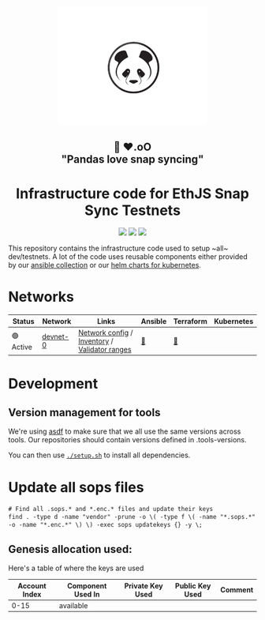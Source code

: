 <div align="center"><img src="./docs/images/panda.png" width="300"/></div>
<h2 align="center">🐼 ❤️.oO<br>"Pandas love snap syncing"</h2>
<h1 align="center">Infrastructure code for EthJS Snap Sync Testnets</h1>

<p align="center">
<a href="https://github.com/ethpandaops/ethjs-testnets/actions/workflows/ansible_lint.yaml"><img src="https://github.com/ethpandaops/ethjs-testnets/actions/workflows/ansible_lint.yaml/badge.svg"></a>
<a href="https://github.com/ethpandaops/ethjs-testnets/actions/workflows/terraform_lint.yaml"><img src="https://github.com/ethpandaops/ethjs-testnets/actions/workflows/terraform_lint.yaml/badge.svg"></a>
<a href="https://github.com/ethpandaops/ethjs-testnets/actions/workflows/helm_lint.yaml"><img src="https://github.com/ethpandaops/ethjs-testnets/actions/workflows/helm_lint.yaml/badge.svg"></a>
</p>

This repository contains the infrastructure code used to setup ~all~ dev/testnets. A lot of the code uses reusable components either provided by our [ansible collection](https://github.com/ethpandaops/ansible-collection-general) or our [helm charts for kubernetes](https://github.com/ethpandaops/ethereum-helm-charts/).

# Networks

Status   | Network    | Links   | Ansible                                                      | Terraform | Kubernetes
------   | --------   | ----     |  -----                                                       | -------   | ------
 🟢 Active | [devnet-0](https://dora.ethjs-devnet-0.ethpandaops.io/)   | [Network config](network-configs/devnet-0) / [Inventory](https://bootnode-1.srv.ethjs-devnet-0.ethpandaops.io/meta/api/v1/inventory.json) / [Validator ranges](https://bootnode-1.srv.ethjs-devnet-0.ethpandaops.io/meta/api/v1/validator-ranges.json)    | [🔗](ansible/inventories/devnet-0) | [🔗](terraform/devnet-0)

# Development
## Version management for tools

We're using [asdf](https://github.com/asdf-vm/asdf) to make sure that we all use the same versions across tools. Our repositories should contain versions defined in .tools-versions.

You can then use [`./setup.sh`](./asdf-setup.sh) to install all dependencies.

# Update all sops files
```
# Find all .sops.* and *.enc.* files and update their keys
find . -type d -name "vendor" -prune -o \( -type f \( -name "*.sops.*" -o -name "*.enc.*" \) \) -exec sops updatekeys {} -y \;
```

## Genesis allocation used:
Here's a table of where the keys are used

| Account Index | Component Used In | Private Key Used | Public Key Used | Comment                           |
|---------------|-------------------|------------------|-----------------|-----------------------------------|
| 0-15          | available         |                  |                 |                                   |